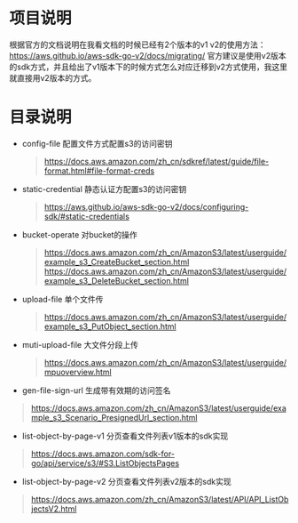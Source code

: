 # 项目说明
根据官方的文档说明在我看文档的时候已经有2个版本的v1 v2的使用方法：https://aws.github.io/aws-sdk-go-v2/docs/migrating/
官方建议是使用v2版本的sdk方式，并且给出了v1版本下的时候方式怎么对应迁移到v2方式使用，我这里就直接用v2版本的方式。

# 目录说明
- config-file 配置文件方式配置s3的访问密钥
  > https://docs.aws.amazon.com/zh_cn/sdkref/latest/guide/file-format.html#file-format-creds
- static-credential 静态认证方配置s3的访问密钥
  > https://aws.github.io/aws-sdk-go-v2/docs/configuring-sdk/#static-credentials
- bucket-operate 对bucket的操作
  > https://docs.aws.amazon.com/zh_cn/AmazonS3/latest/userguide/example_s3_CreateBucket_section.html
  > https://docs.aws.amazon.com/zh_cn/AmazonS3/latest/userguide/example_s3_DeleteBucket_section.html
- upload-file 单个文件传
  > https://docs.aws.amazon.com/zh_cn/AmazonS3/latest/userguide/example_s3_PutObject_section.html
- muti-upload-file 大文件分段上传
  > https://docs.aws.amazon.com/zh_cn/AmazonS3/latest/userguide/mpuoverview.html
- gen-file-sign-url 生成带有效期的访问签名
 > https://docs.aws.amazon.com/zh_cn/AmazonS3/latest/userguide/example_s3_Scenario_PresignedUrl_section.html
- list-object-by-page-v1 分页查看文件列表v1版本的sdk实现
 > https://docs.aws.amazon.com/sdk-for-go/api/service/s3/#S3.ListObjectsPages
- list-object-by-page-v2 分页查看文件列表v2版本的sdk实现
 > https://docs.aws.amazon.com/zh_cn/AmazonS3/latest/API/API_ListObjectsV2.html